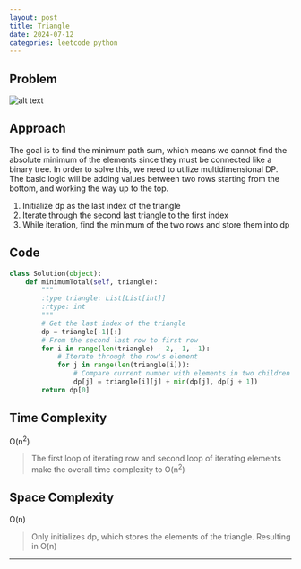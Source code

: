 ```yaml
---
layout: post
title: Triangle
date: 2024-07-12
categories: leetcode python
---
```


## Problem
![alt text](/blog/public/img/Triangle.png)

## Approach
The goal is to find the minimum path sum, which means we cannot find the absolute minimum of the elements since they must be connected like a binary tree. In order to solve this, we need to utilize multidimensional DP. The basic logic will be adding values between two rows starting from the bottom, and working the way up to the top.

1. Initialize dp as the last index of the triangle
2. Iterate through the second last triangle to the first index
3. While iteration, find the minimum of the two rows and store them into dp

## Code
```python
class Solution(object):
    def minimumTotal(self, triangle):
        """
        :type triangle: List[List[int]]
        :rtype: int
        """
        # Get the last index of the triangle
        dp = triangle[-1][:]
        # From the second last row to first row
        for i in range(len(triangle) - 2, -1, -1):
            # Iterate through the row's element
            for j in range(len(triangle[i])):
                # Compare current number with elements in two children branch, and find the minimum of the sum
                dp[j] = triangle[i][j] + min(dp[j], dp[j + 1])
        return dp[0]
```
## Time Complexity
O(n<sup>2</sup>)
> The first loop of iterating row and second loop of iterating elements make the overall time complexity to O(n<sup>2</sup>)

## Space Complexity
O(n)
> Only initializes dp, which stores the elements of the triangle. Resulting in O(n)

---